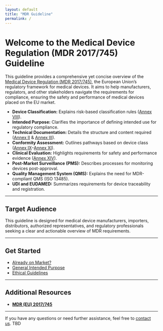 ```yaml
---
layout: default
title: "MDR Guideline"
permalink: /
---
```

 
# Welcome to the Medical Device Regulation (MDR 2017/745) Guideline

This guideline provides a comprehensive yet concise overview of the [Medical Device Regulation (MDR 2017/745)](https://eur-lex.europa.eu/legal-content/EN/TXT/?uri=CELEX%3A32017R0745), the European Union’s regulatory framework for medical devices. It aims to help manufacturers, regulators, and other stakeholders navigate the requirements for compliance, ensuring the safety and performance of medical devices placed on the EU market.

- **Device Classification:** Explains risk-based classification rules ([Annex VIII](https://eur-lex.europa.eu/legal-content/EN/TXT/?uri=CELEX%3A32017R0745#d1e32-242-1)).
- **Intended Purpose:** Clarifies the importance of defining intended use for regulatory compliance.
- **Technical Documentation:** Details the structure and content required ([Annex II](https://eur-lex.europa.eu/legal-content/EN/TXT/?uri=CELEX%3A32017R0745#d1e2767-103-1) & [Annex III](https://eur-lex.europa.eu/legal-content/EN/TXT/?uri=CELEX%3A32017R0745#d1e2882-105-1)).
- **Conformity Assessment:** Outlines pathways based on device class ([Annex IX](https://eur-lex.europa.eu/legal-content/EN/TXT/?uri=CELEX%3A32017R0745#d1e3157-109-1)–[Annex XI](https://eur-lex.europa.eu/legal-content/EN/TXT/?uri=CELEX%3A32017R0745#d1e3338-113-1)).
- **Clinical Evaluation:** Highlights requirements for safety and performance evidence ([Annex XIV](https://eur-lex.europa.eu/legal-content/EN/TXT/?uri=CELEX%3A32017R0745#d1e3481-118-1)).
- **Post-Market Surveillance (PMS):** Describes processes for monitoring devices post-approval.
- **Quality Management System (QMS):** Explains the need for MDR-compliant QMS (ISO 13485).
- **UDI and EUDAMED:** Summarizes requirements for device traceability and registration.

---

## Target Audience

This guideline is designed for medical device manufacturers, importers, distributors, authorized representatives, and regulatory professionals seeking a clear and actionable overview of MDR requirements.

---


## Get Started
- [Already on Market?](https://digitalhealthzurich.github.io/MDR_Guideline/md_sites/transitionperiod.html)
- [General Intended Purpose](https://digitalhealthzurich.github.io/MDR_Guideline/md_sites/intendedpurpose.html)
- [Ethical Guidelines](https://digitalhealthzurich.github.io/MDR_Guideline/md_sites/ethical-guidelines.html)

---

## Additional Resources

- **[MDR (EU) 2017/745](https://eur-lex.europa.eu/legal-content/EN/TXT/?uri=CELEX:32017R0745)**

<!--[About MDR](about.html)<br>
[Contact Us](contact.html)<br>
[Impressum](impressum.html)<br>-->

---

If you have any questions or need further assistance, feel free to [contact us](mailto:xxx@xxx.ch). TBD

